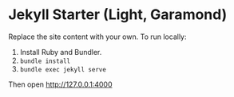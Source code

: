 # Jekyll Starter (Light, Garamond)

Replace the site content with your own. To run locally:

1. Install Ruby and Bundler.
2. `bundle install`
3. `bundle exec jekyll serve`

Then open http://127.0.0.1:4000
